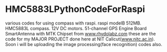 HMC5883LPythonCodeForRaspi
==========================

various codes for using compass with raspi.
raspi modelB 512MB.
HMC5883L compass.
12V DC motors.
51-channel GPS Engine Board
SmartAntenna with MTK Chipset from www.rhydolabz.com
these are the code for my MAJOR PROJECT done here at NIT Calicut(www.nitc.ac.in).
Soon i will be uploading the image processing(face recognition) codes also.
